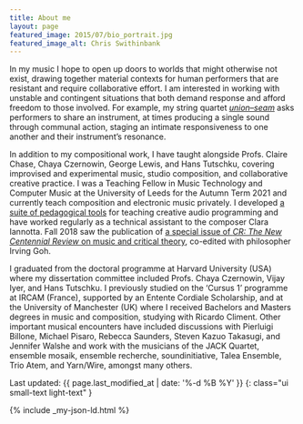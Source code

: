 ```yaml
---
title: About me
layout: page
featured_image: 2015/07/bio_portrait.jpg
featured_image_alt: Chris Swithinbank
---
```

In my music I hope to open up doors to worlds that might otherwise not exist,
drawing together material contexts for human performers that are resistant and
require collaborative effort. I am interested in working with unstable and
contingent situations that both demand response and afford freedom to those
involved. For example, my string quartet [_union–seam_][u-s] asks performers to
share an instrument, at times producing a single sound through communal action,
staging an intimate responsiveness to one another and their instrument’s
resonance.

In addition to my compositional work, I have taught alongside
Profs. Claire Chase, Chaya Czernowin, George Lewis, and Hans Tutschku, covering
improvised and experimental music, studio composition, and collaborative
creative practice. I was a Teaching Fellow in Music Technology and Computer
Music at the University of Leeds for the Autumn Term 2021 and currently teach
composition and electronic music privately.
I developed [a suite of pedagogical tools][264] for teaching creative audio
programming and have worked regularly as a technical assistant to the composer
Clara Iannotta. Fall 2018 saw the publication of [a special issue of _CR: The
New Centennial Review_ on music and critical theory][cr], co-edited with
philosopher Irving Goh.

I graduated from the doctoral programme at Harvard University (USA)
where my dissertation committee included Profs. Chaya Czernowin, Vijay Iyer,
and Hans Tutschku. I previously studied on the ‘Cursus 1’ programme
at IRCAM (France), supported by an Entente Cordiale Scholarship, and at the
University of Manchester (UK) where I received Bachelors and Masters degrees in
music and composition, studying with Ricardo Climent. Other important musical
encounters have included discussions with Pierluigi Billone, Michael Pisaro,
Rebecca Saunders, Steven Kazuo Takasugi, and Jennifer Walshe and work with the
musicians of the JACK Quartet, ensemble mosaik, ensemble recherche,
soundinitiative, Talea Ensemble, Trio Atem, and Yarn/Wire, amongst many others.

[u-s]: /2016/01/union-seam/
[264]: /2016/01/teaching-max-msp/
[cr]: /2019/01/special-issue-cr-new-centennial-review/

Last updated: {{ page.last_modified_at | date: '%-d %B %Y' }}
{: class="ui small-text light-text" }

{% include _my-json-ld.html %}
